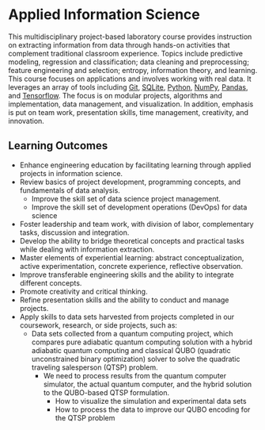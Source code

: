 # Applied Information Science

This multidisciplinary project-based laboratory course provides instruction on extracting information from data through hands-on activities that complement traditional classroom experience.
Topics include predictive modeling, regression and classification; data cleaning and preprocessing; feature engineering and selection; entropy, information theory, and learning.
This course focuses on applications and involves working with real data.
It leverages an array of tools including [Git](http://git-scm.com/), [SQLite](https://www.sqlite.org/), [Python](https://www.python.org/), [NumPy](http://www.numpy.org/), [Pandas](http://pandas.pydata.org/), and [Tensorflow](https://www.tensorflow.org/).
The focus is on modular projects, algorithms and implementation, data management, and visualization.
In addition, emphasis is put on team work, presentation skills, time management, creativity, and innovation.


## Learning Outcomes

* Enhance engineering education by facilitating learning through applied projects in information science.
* Review basics of project development, programming concepts, and fundamentals of data analysis.
  + Improve the skill set of data science project management.
  + Improve the skill set of development operations (DevOps) for data science
* Foster leadership and team work, with division of labor, complementary tasks, discussion and integration.
* Develop the ability to bridge theoretical concepts and practical tasks while dealing with information extraction.
* Master elements of experiential learning: abstract conceptualization, active experimentation, concrete experience, reflective observation.
* Improve transferable engineering skills and the ability to integrate different concepts.
* Promote creativity and critical thinking.
* Refine presentation skills and the ability to conduct and manage projects.
* Apply skills to data sets harvested from projects completed in our coursework, research, or side projects, such as:
  + Data sets collected from a quantum computing project, which compares
    pure adiabatic quantum computing solution with a hybrid adiabatic quantum
    computing and classical QUBO (quadratic unconstrained binary optimization)
    solver to solve the quadratic traveling salesperson (QTSP) problem.
    - We need to process results from the quantum computer simulator, the
      actual quantum computer, and the hybrid solution to the QUBO-based QTSP
      formulation.
      * How to visualize the simulation and experimental data sets
      * How to process the data to improve our QUBO encoding for the QTSP
        problem
